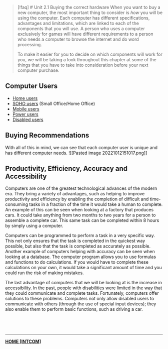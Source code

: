 > [!faq] # Unit 2.1 Buying the correct hardware
> When you want to buy a new computer, the most important thing to consider is _how_ you will be using the computer. Each computer has different specifications, advantages and limitations, which are linked to each of the components that you will use. A person who uses a computer exclusively for games will have different requirements to a person who needs a computer to browse the internet and do word processing.
> 
> To make it easier for you to decide on which components will work for you, we will be taking a look throughout this chapter at some of the things that you have to take into consideration before your next computer purchase.

## Computer Users
- [Home users](INTCOMhomeusers.md)
- [SOHO users](INTCOMSOHOuserts.md) (Small Office/Home Office)
- [Mobile users](INTCOMmobileusert.md)
- [Power users](INTCOMpowerusers.md)
- [Disabled users](INTCOMdisabledusers.md)

## Buying Recommendations
With all of this in mind, we can see that each computer user is unique and has different computer needs.
![[Pasted image 20221012151017.png]]

## Productivity, Efficiency, Accuracy and Accessibility
Computers are one of the greatest technological advances of the modern era. They bring a variety of advantages, such as helping to improve productivity and efficiency by enabling the completion of difficult and time-consuming tasks in a fraction of the time it would take a human to complete. An example of this can be seen when looking at a factory that produces cars. It could take anything from two months to two years for a person to assemble a complete car. This same task can be completed within 8 hours by simply using a computer.

Computers can be programmed to perform a task in a very specific way. This not only ensures that the task is completed in the quickest way possible, but also that the task is completed as accurately as possible. Another example of computers helping with accuracy can be seen when looking at a database. The computer program allows you to use formulas and functions to do calculations. If you would have to complete these calculations on your own, it would take a significant amount of time and you could run the risk of making mistakes.

The last advantage of computers that we will be looking at is the increase in accessibility. In the past, people with disabilities were limited in the way that they could communicate and complete tasks. Fortunately, computers offer solutions to these problems. Computers not only allow disabled users to communicate with others (through the use of special input devices); they also enable them to perform basic functions, such as driving a car.

<br>

# 
---
**[HOME [INTCOM]](INTCOM11#^MIDCH1)**